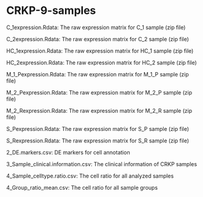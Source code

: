 # CRKP-9-samples

C_1expression.Rdata: The raw expression matrix for C_1 sample (zip file)

C_2expression.Rdata: The raw expression matrix for C_2 sample (zip file)

HC_1expression.Rdata: The raw expression matrix for HC_1 sample (zip file)

HC_2expression.Rdata: The raw expression matrix for HC_2 sample (zip file)

M_1_Pexpression.Rdata: The raw expression matrix for M_1_P sample (zip file)

M_2_Pexpression.Rdata: The raw expression matrix for M_2_P sample (zip file)

M_2_Rexpression.Rdata: The raw expression matrix for M_2_R sample (zip file)

S_Pexpression.Rdata: The raw expression matrix for S_P sample (zip file)

S_Rexpression.Rdata: The raw expression matrix for S_R sample (zip file)

2_DE.markers.csv: DE markers for cell annotation

3_Sample_clinical.information.csv: The clinical information of CRKP samples

4_Sample_celltype.ratio.csv: The cell ratio for all analyzed samples

4_Group_ratio_mean.csv: The cell ratio for all sample groups
